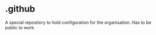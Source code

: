 # .github
A special repository to hold configuration for the organisation. Has to be public to work.
